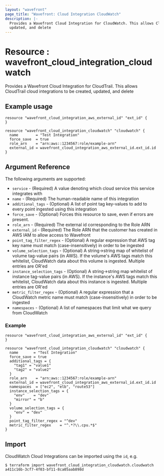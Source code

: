 ```yaml
---
layout: "wavefront"
page_title: "Wavefront: Cloud Integration CloudWatch"
description: |-
  Provides a Wavefront Cloud Integration for CloudWatch. This allows CloudWatch cloud integrations to be created,
  updated, and delete
---
```


# Resource : wavefront_cloud_integration_cloudwatch

Provides a Wavefront Cloud Integration for CloudTrail. This allows CloudTrail cloud integrations to be created,
updated, and delete
  
## Example usage

```hcl
resource "wavefront_cloud_integration_aws_external_id" "ext_id" { 
}

resource "wavefront_cloud_integration_cloudwatch" "cloudwatch" {
  name        = "Test Integration"
  force_save  = true
  role_arn    = "arn:aws::1234567:role/example-arn"
  external_id = wavefront_cloud_integration_aws_external_id.ext_id.id
}
```

## Argument Reference

The following arguments are supported:

* `service` - (Required) A value denoting which cloud service this service integrates with
* `name` - (Required) The human-readable name of this integration
* `additional_tags` - (Optional) A list of point tag key-values to add to every point ingested using this integration
* `force_save` - (Optional) Forces this resource to save, even if errors are present.
* `role_arn` - (Required) The external id corresponding to the Role ARN
* `external_id` - (Required) The Role ARN that the customer has created in AWS IAM to allow access to Wavefront
* `point_tag_filter_regex` - (Optional) A regular expression that AWS tag key name must match (case-insensitively)
in order to be ingested 
* `volume_selection_tags` - (Optional) A string->string map of whitelist of volume tag-value pairs (in AWS).
If the volume's AWS tags match this whitelist, CloudWatch data about this volume is ingested. 
Multiple entries are OR'ed
* `instance_selection_tags` - (Optional) A string->string map whitelist of instance tag-value pairs (in AWS).
If the instance's AWS tags match this whitelist, CloudWatch data about this instance is ingested. 
Multiple entries are OR'ed 
* `metric_filter_regex` - (Optional) A regular expression that a CloudWatch metric name must match (case-insensitively) in order to be ingested
* `namespaces` - (Optional) A list of namespaces that limit what we query from CloudWatch

### Example

```hcl
resource "wavefront_cloud_integration_aws_external_id" "ext_id" {
}

resource "wavefront_cloud_integration_cloudwatch" "cloudwatch" {
  name       = "Test Integration"
  force_save = true
  additional_tags = {
    "tag1" = "value1"
    "tag2" = "value2"
  }
  role_arn    = "arn:aws::1234567:role/example-arn"
  external_id = wavefront_cloud_integration_aws_external_id.ext_id.id
  namespaces  = ["ec2", "elb", "route53"]
  instance_selection_tags = {
    "env"    = "dev"
    "mirror" = "b"
  }
  volume_selection_tags = {
    "env" = "dev"
  }
  point_tag_filter_regex = "^dev"
  metric_filter_regex    = "^.*?\\.cpu.*$"
}
```

## Import

CloudWatch Cloud Integrations can be imported using the `id`, e.g.

```
$ terraform import wavefront_cloud_integration_cloudwatch.cloudwatch a411c16b-3cf7-4f03-bf11-8ca05aab898d
```